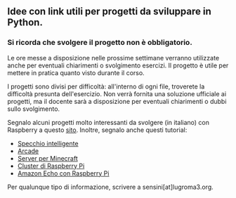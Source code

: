  ## Idee con link utili per progetti da sviluppare in Python.
 ### Si ricorda che svolgere il progetto non è obbligatorio.
 
 Le ore messe a disposizione nelle prossime settimane verranno utilizzate anche per eventuali chiarimenti o svolgimento esercizi. Il progetto è utile per mettere in pratica quanto visto durante il corso.
 
 I progetti sono divisi per difficoltà: all'interno di ogni file, troverete la difficoltà presunta dell'esercizio. 
 Non verrà fornita una soluzione ufficiale ai progetti, ma il docente sarà a disposizione per eventuali chiarimenti o dubbi sullo svolgimento.
 
 Segnalo alcuni progetti molto interessanti da svolgere (in italiano) con Raspberry a questo [sito](https://projects.raspberrypi.org/it-IT/projects).
 Inoltre, segnalo anche questi tutorial:
- [Specchio intelligente](https://www.youtube.com/watch?v=fkVBAcvbrjU&t=2s&list=WL&index=3)
- [Arcade](https://www.youtube.com/watch?v=oyIg6e7Fcns)
- [Server per Minecraft](https://www.youtube.com/watch?v=Mw9bUz2OiLk)
- [Cluster di Raspberry Pi](https://www.youtube.com/watch?v=H2rTecSO0gk)
- [Amazon Echo con Raspberry Pi](https://www.youtube.com/watch?v=d2KvT8tcmNU)
 
 Per qualunque tipo di informazione, scrivere a sensini[at]lugroma3.org.
